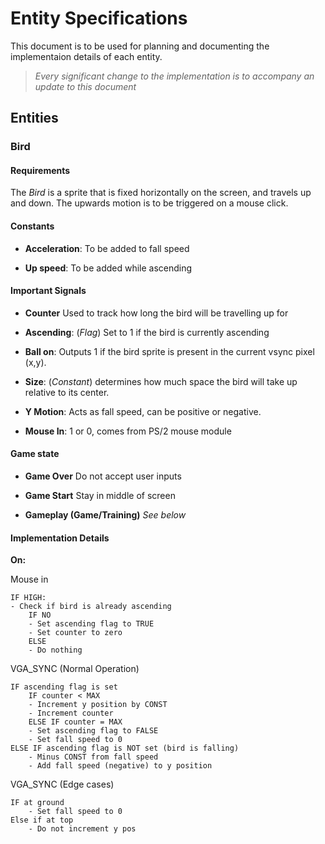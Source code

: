 # Entity Specifications

This document is to be used for planning and documenting the implementaion details of each entity.

> _Every significant change to the implementation is to accompany an update to this document_

## Entities

### Bird

#### Requirements

The _Bird_ is a sprite that is fixed horizontally on the screen, and travels up and down. The upwards motion is to be triggered on a mouse click.

#### Constants

- **Acceleration**: To be added to fall speed

- **Up speed**: To be added while ascending

#### Important Signals

- **Counter** Used to track how long the bird will be travelling up for

- **Ascending**: (_Flag_) Set to 1 if the bird is currently ascending

- **Ball on**: Outputs 1 if the bird sprite is present in the current vsync pixel (x,y).

- **Size**: (_Constant_) determines how much space the bird will take up relative to its center.

- **Y Motion**: Acts as fall speed, can be positive or negative.

- **Mouse In**: 1 or 0, comes from PS/2 mouse module

#### Game state

- **Game Over**
Do not accept user inputs

- **Game Start** 
Stay in middle of screen

- **Gameplay (Game/Training)**
*See below*

#### Implementation Details

**On:**

Mouse in

```
IF HIGH:
- Check if bird is already ascending
    IF NO
    - Set ascending flag to TRUE
    - Set counter to zero
    ELSE
    - Do nothing
```

VGA_SYNC (Normal Operation)

```
IF ascending flag is set
    IF counter < MAX
    - Increment y position by CONST
    - Increment counter
    ELSE IF counter = MAX
    - Set ascending flag to FALSE
    - Set fall speed to 0
ELSE IF ascending flag is NOT set (bird is falling)
    - Minus CONST from fall speed
    - Add fall speed (negative) to y position
```

VGA_SYNC (Edge cases)

```
IF at ground
    - Set fall speed to 0
Else if at top
    - Do not increment y pos
```
